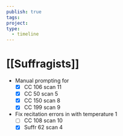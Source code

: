 ```yaml
---
publish: true
tags: 
project: 
type:
  - timeline
---
```

# [[Suffragists]]
- Manual prompting for
	- [x] CC 106 scan 11
	- [x] CC 50 scan 5
	- [x] CC 150 scan 8
	- [x] CC 199 scan 9
- Fix recitation errors in with temperature 1
	- [ ] CC 108 scan 10
	- [x] Suffr 62 scan 4